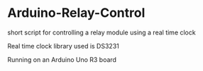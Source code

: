 # Arduino-Relay-Control
short script for controlling a relay module using a real time clock

Real time clock library used is DS3231

Running on an Arduino Uno R3 board
